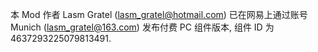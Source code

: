 本 Mod 作者 Lasm Gratel (lasm_gratel@hotmail.com) 已在网易上通过账号 Munich (lasm_gratel@163.com) 发布付费 PC 组件版本, 组件 ID 为 
4637293225079813491.
